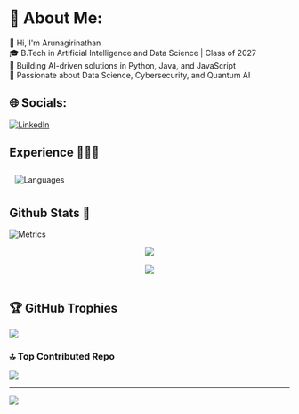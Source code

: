 # 💫 About Me:
👋 Hi, I'm Arunagirinathan<br>🎓 B.Tech in Artificial Intelligence and Data Science | Class of 2027<br>🚀 Building AI-driven solutions in Python, Java, and JavaScript<br>🧠 Passionate about Data Science, Cybersecurity, and Quantum AI
## 🌐 Socials:
[![LinkedIn](https://img.shields.io/badge/LinkedIn-%230077B5.svg?logo=linkedin&logoColor=white)](https://linkedin.com/in/www.linkedin.com/in/arunagirinathan-k) 

## Experience 🧑🏻‍💻
<!-- <img style="margin: 10px" src="https://skillicons.dev/icons?i=html,css,js,php,py,java,c,matlab,nodejs,mysql&perline=6" alt="Languages" /> -->
<img style="margin: 10px" src="https://skillicons.dev/icons?i=html,css,js,php,py,java,c,matlab,r,nodejs,mysql,bootstrap,tailwindcss,react,nextjs,flask,django,tensorflow,sklearn,anaconda,bash,vscode,pycharm,androidstudio,ai,ps,ae,pr,xd,figma,firebase,wordpress,git,aws,docker,windows,linux,ubuntu&perline=16" alt="Languages" />
<!-- <img style="margin: 10px" src="https://skillicons.dev/icons?i=bootstrap,tailwindcss,astro,react,nextjs,flask,django,tensorflow,flutter,jquery&perline=6" alt="Frameworks" /> -->
<!-- <img style="margin: 10px" src="https://skillicons.dev/icons?i=bootstrap,tailwindcss,astro,react,nextjs,flask,django,tensorflow,sklearn,jquery&perline=6" alt="Frameworks" /> -->
<!-- <img style="margin: 10px" src="https://skillicons.dev/icons?i=vscode,androidstudio,ai,ps,ae,pr,xd,figma,firebase,wordpress,git,postman&perline=6" alt="Tools" /> -->
<br/> 

## Github Stats 🧮
<!-- <div align="center">
  <img src="https://github-readme-stats-sigma-five.vercel.app/api?username=ARUNAGIRINATHAN-K&show_icons=true&theme=dark"/> <br>
  <img src="https://github-readme-streak-stats.herokuapp.com/?user=ARUNAGIRINATHAN-K&theme=dark"/> <br>
  <img src="https://github-readme-stats.vercel.app/api/top-langs?username=ARUNAGIRINATHAN-K&layout=compact&theme=dark&langs_count=10&hide=css,html" width="40%"/> <br>
  <a href="https://github.com/manulthanura/Library.git" target="_blank">
    <img src="https://github-readme-stats-sigma-five.vercel.app/api/pin/?username=ARUNAGIRINATHAN-K&repo=Library&theme=dark" width="54.3%"/>
  </a>
</div> -->

![Metrics](/github-metrics.svg)
<!-- ## Metrics
<br/><div align="center" width="100%">
![Metrics](https://metrics.lecoq.io/manulthanura?template=classic&isocalendar=1&languages=1&base=header%2C%20activity%2C%20community%2C%20repositories%2C%20metadata&base.indepth=false&base.hireable=false&base.skip=false&isocalendar=false&isocalendar.duration=full-year&languages=false&languages.limit=10&languages.threshold=0%25&languages.other=false&languages.colors=github&languages.sections=most-used&languages.indepth=false&languages.analysis.timeout=15&languages.analysis.timeout.repositories=7.5&languages.categories=markup%2C%20programming&languages.recent.categories=markup%2C%20programming&languages.recent.load=300&languages.recent.days=14&config.timezone=Asia%2FColombo)
</div> 
<br/>   -->

<div align="center"><img src="https://spotify-github-profile.kittinanx.com/api/view?uid=31gt7uw2a3kx6p5nhfhna2rzmqd4&cover_image=true&theme=default&show_offline=false&background_color=121212" /></div>


<br/>  

<div align="center">
<img src="https://komarev.com/ghpvc/?username=ARUNAGIRINATHAN-K&&style=flat-square" align="center" />
</div>  
<br/> 

## 🏆 GitHub Trophies
![](https://github-profile-trophy.vercel.app/?username=ARUNAGIRINATHAN-K&theme=radical&no-frame=false&no-bg=true&margin-w=4)

### 🔝 Top Contributed Repo
![](https://github-contributor-stats.vercel.app/api?username=ARUNAGIRINATHAN-K&limit=5&theme=dark&combine_all_yearly_contributions=true)

---
[![](https://visitcount.itsvg.in/api?id=ARUNAGIRINATHAN-K&icon=0&color=0)](https://visitcount.itsvg.in)

<!-- Proudly created with GPRM ( https://gprm.itsvg.in ) -->
